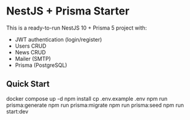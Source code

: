 # NestJS + Prisma Starter

This is a ready-to-run NestJS 10 + Prisma 5 project with:
- JWT authentication (login/register)
- Users CRUD
- News CRUD
- Mailer (SMTP)
- Prisma (PostgreSQL)

## Quick Start
docker compose up -d
npm install
cp .env.example .env
npm run prisma:generate
npm run prisma:migrate
npm run prisma:seed
npm run start:dev
